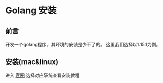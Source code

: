 # Golang 安装

## 前言
开发一个golang程序，其环境的安装是少不了的。 这里我们选择以1.15.1为例。

## 安装(mac&linux)
进入 [官网](https://golang.google.cn/doc/install) 选择对应系统查看安装教程